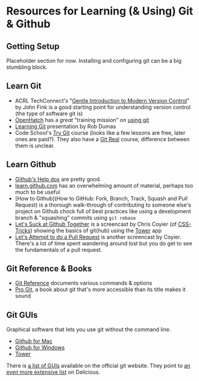 # Resources for Learning (& Using) Git & Github

## Getting Setup

Placeholder section for now. Installing and configuring git can be a big stumbling block.

## Learn Git

- ACRL TechConnect's "[Gentle Introduction to Modern Version Control](http://acrl.ala.org/techconnect/?p=1191)" by John Fink is a good starting point for understanding version control (the type of software git is)
- [OpenHatch](https://openhatch.org) has a _great_ "training mission" on [using git](https://openhatch.org/missions/git)
- [Learning Git](https://speakerdeck.com/bitsandbooks/learning-git) presentation by Rob Dumas
- Code School's [Try Git](http://www.codeschool.com/courses/try-git) course (looks like a few lessons are free, later ones are paid?). They also have a [Git Real](http://gitreal.codeschool.com/) course, difference between them is unclear.

## Learn Github

- [Github's Help dox](https://help.github.com/) are pretty good.
- [learn.github.com](learn.github.com) has an overwhelming amount of material, perhaps too much to be useful
- [How to Github](How to GitHub: Fork, Branch, Track, Squash and Pull Request) is a thorough walk-through of contributing to someone else's project on Github chock full of best practices like using a development branch & "squashing" commits using `git rebase`
- [Let's Suck at Github Together](http://css-tricks.com/video-screencasts/101-lets-suck-at-github-together/) is a screencast by Chris Coyier (of [CSS-Tricks](http://css-tricks.com/)) showing the basics of git(hub) using the [Tower](http://www.git-tower.com/) app
- [Let's Attempt to do a Pull Request](http://css-tricks.com/video-screencasts/117-lets-attempt-to-do-a-pull-request/) is another screencast by Coyier. There's a lot of time spent wandering around lost but you do get to see the fundamentals of a pull request.

## Git Reference & Books

- [Git Reference](http://gitref.org/) documents various commands & options
- [Pro Git](http://git-scm.com/book), a book about git that's more accessible than its title makes it sound

## Git GUIs

Graphical software that lets you use git without the command line.

- [Github for Mac](http://mac.github.com/)
- [Github for Windows](http://windows.github.com/)
- [Tower](http://www.git-tower.com/)

There is [a list of GUIs](http://git-scm.com/downloads/guis) available on the official git website. They point to [an even more extensive list](https://delicious.com/matthew.mccullough/git+gui) on Delicious.
